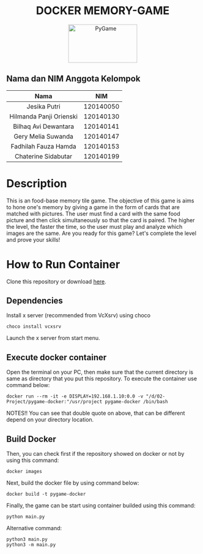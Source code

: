 <div align="center">

# DOCKER MEMORY-GAME
  
  <a href="https://www.pygame.org/"><img alt="PyGame" src ="https://camo.githubusercontent.com/1971c0a4f776fb5351c765c37e59630c83cabd52/68747470733a2f2f7777772e707967616d652e6f72672f696d616765732f6c6f676f2e706e67" width = 180 height = 100></a>
</div>

## Nama dan NIM Anggota Kelompok
| Nama | NIM |
| :---: | :---: |
| Jesika Putri               | 120140050 |
| Hilmanda Panji Orienski    | 120140130 |
| Bilhaq Avi Dewantara       | 120140141 |
| Gery Melia Suwanda         | 120140147 |
| Fadhilah Fauza Hamda       | 120140153 |
| Chaterine Sidabutar        | 120140199 |

# Description
This is an food-base memory tile game. The objective of this game is aims to hone one's memory by giving a game in the form of cards that are matched with pictures. The user must find a card with the same food picture and then click simultaneously so that the card is paired. The higher the level, the faster the time, so the user must play and analyze which images are the same. 
Are you ready for this game? Let's complete the level and prove your skills!

# How to Run Container
Clone this repository or download [here](https://github.com/hilmanda/docker-exiatoma/archive/refs/heads/main.zip). 

## Dependencies
Install x server (recommended from VcXsrv) using choco
```
choco install vcxsrv
```

Launch the x server from start menu.

## Execute docker container 
Open the terminal on your PC, then make sure that the current directory is same as directory that you put this repository. To execute the container use command below:
```
docker run --rm -it -e DISPLAY=192.168.1.10:0.0 -v "/d/02-Project/pygame-docker:"/usr/project pygame-docker /bin/bash
```
NOTES!!
You can see that double quote on above, that can be different depend on your directory location.

## Build Docker
Then, you can check first if the repository showed on docker or not by using this command:
```
docker images
```

Next, build the docker file by using command below:
```
docker build -t pygame-docker
```

Finally, the game can be start using container builded using this command:
```
python main.py
```
Alternative command:
```
python3 main.py
python3 -m main.py
```
